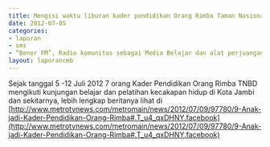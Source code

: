 ```yaml
---	
title: Mengisi waktu liburan kader pendidikan Orang Rimba Taman Nasional Bukit Duabelas (TNBD), 5 - 12 Juli 2012 di Kota Jambi dan sekitarnya
date: 2012-07-05
categories:	
- laporan
- sms
- “Benor FM”, Radio komunitas sebagai Media Belajar dan alat perjuangan hak dasar Orang Rimba
layout: laporancmb	
---
```


Sejak tanggal 5 -12 Juli 2012 7 orang Kader Pendidikan Orang Rimba TNBD mengikuti kunjungan belajar dan pelatihan kecakapan hidup di Kota Jambi dan sekitarnya, lebih lengkap beritanya lihat di [http://www.metrotvnews.com/metromain/news/2012/07/09/97780/9-Anak-jadi-Kader-Pendidikan-Orang-Rimba#.T_u4_qxDHNY.facebook](http://www.metrotvnews.com/metromain/news/2012/07/09/97780/9-Anak-jadi-Kader-Pendidikan-Orang-Rimba#.T_u4_qxDHNY.facebook)
